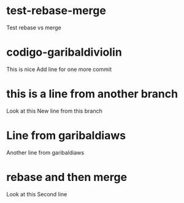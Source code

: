 # test-rebase-merge
Test rebase vs merge

# codigo-garibaldiviolin
This is nice
Add line for one more commit

# this is a line from another branch
Look at this
New line from this branch

# Line from garibaldiaws
Another line from garibaldiaws

# rebase and then merge
Look at this
Second line
